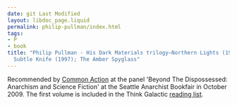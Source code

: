 ```yaml
---
date: git Last Modified
layout: libdoc_page.liquid
permalink: philip-pullman/index.html
tags:
- P
- book
title: "Philip Pullman - His Dark Materials trilogy—Northern Lights (1995);  The
  Subtle Knife (1997); The Amber Spyglass"
---
```


Recommended by <a href="http://nwsfsnews.blogspot.com/2009/10/i-wanna-read-sf-anarchy.html"> Common Action</a> at the panel 'Beyond The Dispossessed: Anarchism and Science  Fiction' at the Seattle Anarchist Bookfair in October 2009. The first volume is included  in the Think Galactic <a href="http://thinkgalactic.org/reading-lists/by-author/">reading list</a>.